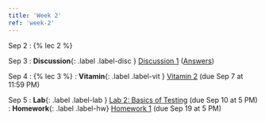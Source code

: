 ```yaml
---
title: 'Week 2'
ref: 'week-2'
---
```


Sep 2
: {% lec 2 %}

Sep 3
: **Discussion**{: .label .label-disc } [Discussion 1](https://drive.google.com/file/d/1Lc5L-aakF2QEnXJGKTI5ynJIumuNBSQX/view) ([Answers](https://drive.google.com/file/d/1NYIb-7jqjVWKMDeOXOCyNJvVV9izrh9l/view?usp=sharing))


Sep 4
: {% lec 3 %}
: **Vitamin**{: .label .label-vit } [Vitamin 2](https://www.gradescope.com/courses/1104495) (due Sep 7 at 11:59 PM) 


Sep 5
: **Lab**{: .label .label-lab } [Lab 2: Basics of Testing](https://data102.datahub.berkeley.edu/hub/user-redirect/git-pull?repo=https%3A%2F%2Fgithub.com%2Fds-102%2Ffa25-materials&branch=main&urlpath=lab%2Ftree%2Ffa25-materials%2Flab%2Flab02%2Flab02.ipynb) (due Sep 10 at 5 PM)
: **Homework**{: .label .label-hw} [Homework 1](https://data102.datahub.berkeley.edu/hub/user-redirect/git-pull?repo=https%3A%2F%2Fgithub.com%2Fds-102%2Ffa25-materials&branch=main&urlpath=lab%2Ftree%2Ffa25-materials%2Fhomework%2Fhw01%2FHomework1.pdf) (due Sep 19 at 5 PM)
